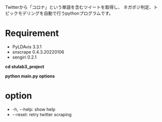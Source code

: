 Twitterから「コロナ」という単語を含むツイートを取得し、
ネガポジ判定、トピックモデリングを自動で行うpythonプログラムです。

# Requirement
* PyLDAvis 3.3.1
* snscrape 0.4.3.20220106
* sengiri 0.2.1

**cd stulab3_project**

**python main.py options**

# option
* -h, --help: show help
* --reset: retry twitter scraping
